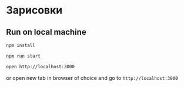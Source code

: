 # Зарисовки

## Run on local machine

```bash
npm install
```

```bash
npm run start
```

```bash
open http://localhost:3000
```
or open new tab in browser of choice and go to `http://localhost:3000`
